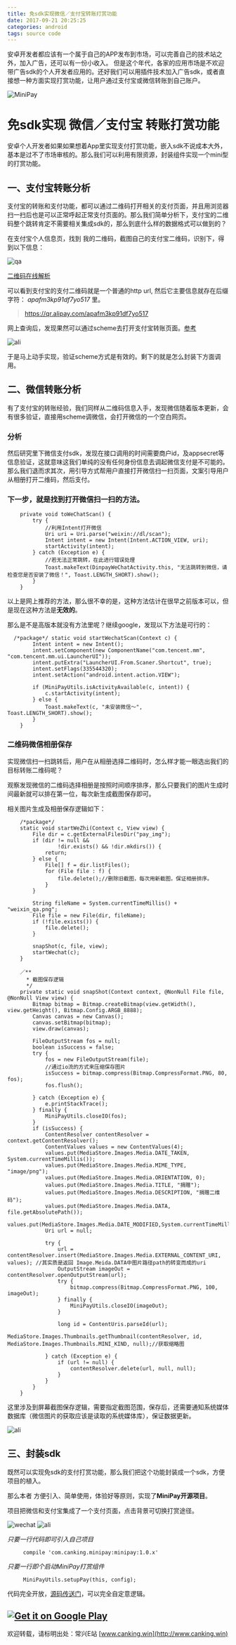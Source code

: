 ```yaml
---
title: 免sdk实现微信／支付宝转账打赏功能
date: 2017-09-21 20:25:25
categories: android 
tags: source code
---
```


安卓开发者都应该有一个属于自己的APP发布到市场，可以完善自己的技术站之外，加入广告，还可以有一份小收入。
但是这个年代，各家的应用市场是不欢迎带广告sdk的个人开发者应用的。还好我们可以用插件技术加入广告sdk，或者直接想一种方面实现打赏功能，让用户通过支付宝或微信转账到自己账户。

![MiniPay](https://wx3.sinaimg.cn/mw690/70e618a5ly1fjr7emuaugj20k00c074c.jpg)

<!--more-->

# 免sdk实现 微信／支付宝 转账打赏功能

安卓个人开发者如果如果想着App里实现支付打赏功能，嵌入sdk不说成本大外，基本是过不了市场审核的。那么我们可以利用有限资源，封装组件实现一个mini型的打赏功能。


## 一、支付宝转账分析

支付宝的转账和支付功能，都可以通过二维码打开相关的支付页面，并且用浏览器扫一扫后也是可以正常呼起正常支付页面的。那么我们简单分析下，支付宝的二维码整个跳转肯定不需要相关集成sdk的，那么到底什么样的数据格式可以做到的？

在支付宝个人信息页，找到 我的二维码，截图自己的支付宝二维码，识别下，得到以下信息：

![qa](pay_1.png)

[二维码在线解析](http://jiema.wwei.cn/)

可以看到支付宝的支付二维码就是一个普通的http url, 然后它主要信息就存在后缀字符： *apafm3kp91df7yo517* 里。

> https://qr.alipay.com/apafm3kp91df7yo517

网上查询后，发现果然可以通过scheme去打开支付宝转账页面。[参考](http://blog.csdn.net/u010399316/article/details/54892081)

![ali](alizhi.png)

于是马上动手实现，验证scheme方式是有效的。剩下的就是怎么封装下方面调用。


## 二、微信转账分析


有了支付宝的转账经验，我们同样从二维码信息入手，发现微信随着版本更新，会有很多验证，直接用scheme调微信，会打开微信的一个空白网页。

### 分析

然后研究里下微信支付sdk，发现在接口调用的时间需要商户id，及appsecret等信息验证，这就意味这我们单纯的没有任何身份信息去调起微信支付是不可能的。
那么我们退而求其次，用引导方式帮用户直接打开微信扫一扫页面，文案引导用户从相册打开二维码，然后支付。

### 下一步，就是找到打开微信扫一扫的方法。

```
    private void toWeChatScan() {
        try {
            //利用Intent打开微信
            Uri uri = Uri.parse("weixin://dl/scan");
            Intent intent = new Intent(Intent.ACTION_VIEW, uri);
            startActivity(intent);
        } catch (Exception e) {
            //若无法正常跳转，在此进行错误处理
            Toast.makeText(DinpayWeChatActivity.this, "无法跳转到微信，请检查您是否安装了微信！", Toast.LENGTH_SHORT).show();
        }
    }
```

以上是网上推荐的方法，那么很不幸的是，这种方法估计在很早之前版本可以，但是现在这种方法是**无效的**。

那么是不是高版本就没有方法里呢？继续google，发现以下方法是可行的：

```
  /*package*/ static void startWechatScan(Context c) {
        Intent intent = new Intent();
        intent.setComponent(new ComponentName("com.tencent.mm", "com.tencent.mm.ui.LauncherUI"));
        intent.putExtra("LauncherUI.From.Scaner.Shortcut", true);
        intent.setFlags(335544320);
        intent.setAction("android.intent.action.VIEW");
    
        if (MiniPayUtils.isActivityAvailable(c, intent)) {
            c.startActivity(intent);
        } else {
            Toast.makeText(c, "未安装微信～", Toast.LENGTH_SHORT).show();
        }
    }
```

### 二维码微信相册保存

实现微信扫一扫跳转后，用户在从相册选择二维码时，怎么样才能一眼选出我们的目标转账二维码呢？

观察发现微信的二维码选择相册是按照时间顺序排序，那么只要我们的图片生成时间最新就可以排在第一位，每次新生成截图保存即可。

相关图片生成及相册保存逻辑如下：

```
    /*package*/
    static void startWeZhi(Context c, View view) {
        File dir = c.getExternalFilesDir("pay_img");
        if (dir != null &&
                !dir.exists() && !dir.mkdirs()) {
            return;
        } else {
            File[] f = dir.listFiles();
            for (File file : f) {
                file.delete();//删除旧截图，每次用新截图，保证相册排序。
            }
        }

        String fileName = System.currentTimeMillis() + "weixin_qa.png";
        File file = new File(dir, fileName);
        if (!file.exists()) {
            file.delete();
        }

        snapShot(c, file, view);
        startWechat(c);
    }

	／**
	  * 截图保存逻辑
	  */
    private static void snapShot(Context context, @NonNull File file, @NonNull View view) {
        Bitmap bitmap = Bitmap.createBitmap(view.getWidth(), view.getHeight(), Bitmap.Config.ARGB_8888);
        Canvas canvas = new Canvas();
        canvas.setBitmap(bitmap);
        view.draw(canvas);

        FileOutputStream fos = null;
        boolean isSuccess = false;
        try {
            fos = new FileOutputStream(file);
            //通过io流的方式来压缩保存图片
            isSuccess = bitmap.compress(Bitmap.CompressFormat.PNG, 80, fos);
            fos.flush();

        } catch (Exception e) {
            e.printStackTrace();
        } finally {
            MiniPayUtils.closeIO(fos);
        }
        if (isSuccess) {
            ContentResolver contentResolver = context.getContentResolver();
            ContentValues values = new ContentValues(4);
            values.put(MediaStore.Images.Media.DATE_TAKEN, System.currentTimeMillis());
            values.put(MediaStore.Images.Media.MIME_TYPE, "image/png");
            values.put(MediaStore.Images.Media.ORIENTATION, 0);
            values.put(MediaStore.Images.Media.TITLE, "捐赠");
            values.put(MediaStore.Images.Media.DESCRIPTION, "捐赠二维码");
            values.put(MediaStore.Images.Media.DATA, file.getAbsolutePath());
            values.put(MediaStore.Images.Media.DATE_MODIFIED,System.currentTimeMillis()/1000);
            Uri url = null;

            try {
                url = contentResolver.insert(MediaStore.Images.Media.EXTERNAL_CONTENT_URI, values); //其实质是返回 Image.Meida.DATA中图片路径path的转变而成的uri
                OutputStream imageOut = contentResolver.openOutputStream(url);
                try {
                    bitmap.compress(Bitmap.CompressFormat.PNG, 100, imageOut);
                } finally {
                    MiniPayUtils.closeIO(imageOut);
                }

                long id = ContentUris.parseId(url);
                MediaStore.Images.Thumbnails.getThumbnail(contentResolver, id, MediaStore.Images.Thumbnails.MINI_KIND, null);//获取缩略图

            } catch (Exception e) {
                if (url != null) {
                    contentResolver.delete(url, null, null);
                }
            }
        }
    }
```

这里涉及到屏幕截图保存逻辑，需要指定截图范围，保存后，还需要通知系统媒体数据库（微信图片的获取应该是读取的系统媒体库），保证数据更新。

![ali](wechat.jpg)

## 三、封装sdk

既然可以实现免sdk的支付打赏功能，那么我们把这个功能封装成一个sdk，方便项目的植入。

那么本者 方便引入、简单使用，体验好等原则，实现了**MiniPay开源项目**。

项目把微信和支付宝集成了一个支付页面，点击背景可切换打赏途径。

![wechat](demowechat.png)        ![ali](demoali.png)


*只要一行代码即可引入自己项目*

```
     compile 'com.canking.minipay:minipay:1.0.x'
```

*只要一行即个启动MiniPay打赏组件*

```
     MiniPayUtils.setupPay(this, config);
```

代码完全开放，[源码传送门](https://github.com/CankingApp/MiniPay)，可以完全自定意逻辑。


[![Get it on Google Play](https://play.google.com/intl/en_us/badges/images/badge_new.png)](https://play.google.com/store/apps/details?id=com.canking.paydemo)
-------
欢迎转载，请标明出处：常兴E站 [www.canking.win](http://www.canking.win)






